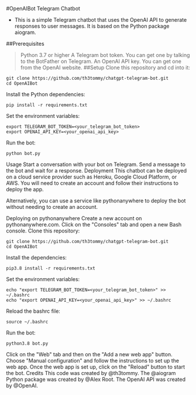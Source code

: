 #OpenAIBot Telegram Chatbot
 - This is a simple Telegram chatbot that uses the OpenAI API to generate responses to user messages. It is based on the Python package aiogram.

##Prerequisites
>Python 3.7 or higher
>A Telegram bot token. You can get one by talking to the BotFather on Telegram.
>An OpenAI API key. You can get one from the OpenAI website.
##Setup
Clone this repository and cd into it:

```
git clone https://github.com/th3tommy/chatgpt-telegram-bot.git
cd OpenAIBot
```
Install the Python dependencies:

```
pip install -r requirements.txt
```
Set the environment variables:
```
export TELEGRAM_BOT_TOKEN=<your_telegram_bot_token>
export OPENAI_API_KEY=<your_openai_api_key>
```
Run the bot:
```
python bot.py
```
Usage
Start a conversation with your bot on Telegram.
Send a message to the bot and wait for a response.
Deployment
This chatbot can be deployed on a cloud service provider such as Heroku, Google Cloud Platform, or AWS. You will need to create an account and follow their instructions to deploy the app.

Alternatively, you can use a service like pythonanywhere to deploy the bot without needing to create an account.

Deploying on pythonanywhere
Create a new account on pythonanywhere.com.
Click on the "Consoles" tab and open a new Bash console.
Clone this repository:
```
git clone https://github.com/th3tommy/chatgpt-telegram-bot.git
cd OpenAIBot
```
Install the dependencies:
```
pip3.8 install -r requirements.txt
```
Set the environment variables:
```
echo "export TELEGRAM_BOT_TOKEN=<your_telegram_bot_token>" >> ~/.bashrc
echo "export OPENAI_API_KEY=<your_openai_api_key>" >> ~/.bashrc
```
Reload the bashrc file:
```
source ~/.bashrc
```
Run the bot:
```
python3.8 bot.py
```
Click on the "Web" tab and then on the "Add a new web app" button.
Choose "Manual configuration" and follow the instructions to set up the web app.
Once the web app is set up, click on the "Reload" button to start the bot.
Credits
This code was created by @th3tommy.
The @aiogram Python package was created by @Alex Root.
The OpenAI API was created by @OpenAI.
